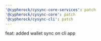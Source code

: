 ```yaml
---
'@cypherock/cysync-core-services': patch
'@cypherock/cysync-core': patch
'@cypherock/cysync-cli': patch
---
```


feat: added wallet sync on cli app
